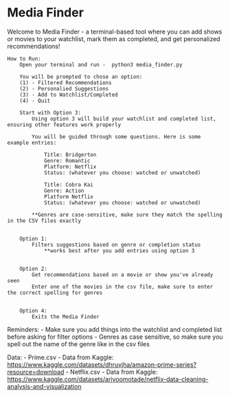 # Media Finder
 Welcome to Media Finder - a terminal-based tool where you can add shows or movies to your watchlist, mark them as completed, and get personalized recommendations!

    How to Run:
        Open your terminal and run -  python3 media_finder.py

        You will be prompted to chose an option:
        (1) - Filtered Recommendations
        (2) - Personalied Suggestions
        (3) - Add to Watchlist/Completed
        (4) - Quit

        Start with Option 3:
            Using option 3 will build your watchlist and completed list, ensuring other features work properly

            You will be guided through some questions. Here is some example entries:

                Title: Bridgerton
                Genre: Romantic
                Platform: Netflix
                Status: (whatever you choose: watched or unwatched)

                Title: Cobra Kai
                Genre: Action 
                Platform Netflix
                Status: (whatever you choose: watched or unwatched)

            **Genres are case-sensitive, make sure they match the spelling in the CSV files exactly


        Option 1:
            Filters suggestions based on genre or completion status
                **works best after you add entries using option 3


        Option 2:
            Get recommendations based on a movie or show you've already seen
            Enter one of the movies in the csv file, make sure to enter the correct spelling for genres
        

        Option 4:
            Exits the Media Finder

        
Reminders:
    - Make sure you add things into the watchlist and completed list before asking for filter options
    - Genres as case sensitive, so make sure you spell out the name of the genre like in the csv files 
 

Data:
    - Prime.csv - Data from Kaggle: https://www.kaggle.com/datasets/dhruvjha/amazon-prime-series?resource=download
    - Netflix.csv - Data from Kaggle: https://www.kaggle.com/datasets/ariyoomotade/netflix-data-cleaning-analysis-and-visualization